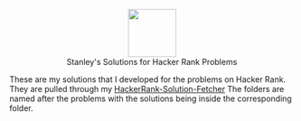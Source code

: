 <p align="center">
    <a href="https://www.hackerrank.com/stanleychen510?hr_r=1">
        <img height=85 src="https://d3keuzeb2crhkn.cloudfront.net/hackerrank/assets/styleguide/logo_wordmark-f5c5eb61ab0a154c3ed9eda24d0b9e31.svg">
    </a>
    <br>Stanley's Solutions for Hacker Rank Problems
</p>

<p align="left">
  These are my solutions that I developed for the problems on Hacker Rank. They are pulled through my <a href="https://github.com/schen510/HackerRank-Solution-Fetcher">HackerRank-Solution-Fetcher</a>
  The folders are named after the problems with the solutions being inside the corresponding folder.
</p>
